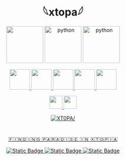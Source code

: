  <h1 align="center">𓆩xtopa𓆪</h1>
  <p align="center">
  <p align="center">


<a href="https://www.lua.org/" target="_blank" rel="noreferrer">
  <img src="https://svgshare.com/i/12Ki.svg" width="100" height="100"/></a>

<a href="https://www.python.org" target="_blank" rel="noreferrer">
<img src="https://svgshare.com/i/11e_.svg" alt="python" width="100" height="100"/></a>

<a href="https://www.python.org" target="_blank" rel="noreferrer">
<img src="https://www.svgrepo.com/show/391463/html5.svg" alt="python" width="100" height="100"/></a>


 </p>
<p align="center">
<a href="https://www.adobe.com/products/photoshop.html" target="_blank" rel="noreferrer">
<img src="https://www.svgrepo.com/show/303177/photoshop-cc-logo.svg" width="55" height="55" /> 

<a href="https://www.adobe.com/products/aftereffects.html" target="_blank" rel="noreferrer">
<img src="https://www.svgrepo.com/show/303190/after-effects-cc-logo.svg" width="55" height="55" /> 

  
<a href="https://www.adobe.com/products/premiere.html" target="_blank" rel="noreferrer">
 <img src="https://www.svgrepo.com/show/303185/premiere-cc-logo.svg" width="55" height="55" />
  
<a href="https://www.blender.org/" target="_blank" rel="noreferrer">
 <img src="https://www.svgrepo.com/show/353488/blender.svg" width="55" height="55" />

<a href="https://soundcloud.com/x70pa" target="_blank" rel="noreferrer">
 <img src="https://www.svgrepo.com/show/475683/soundcloud-color.svg" width="55" height="55" />
  
   </p>
<p align="center">
  <a href="https://visualstudio.microsoft.com/" target="_blank" rel="noreferrer">
 <img src="https://cdn.jsdelivr.net/gh/devicons/devicon/icons/visualstudio/visualstudio-plain.svg" width="35" height="35" />
    
  <a href="https://code.visualstudio.com/" target="_blank" rel="noreferrer">
 <img src="https://cdn.jsdelivr.net/gh/devicons/devicon/icons/vscode/vscode-original.svg" width="35" height="35" />
</p>
    
<p  align="center"> <img src=https://komarev.com/ghpvc/?username=XT0PA-github-username&color=000000 alt=XT0PA/> </p>

 <h1 align="center"></h1>

<p align="center">🇫‌🇮‌🇳‌🇩‌🇮‌🇳‌🇬‌ 🇵‌🇦‌🇷‌🇦‌🇩‌🇮‌🇸‌🇪‌ 🇮‌🇳‌ 🇽‌🇹‌🇴‌🇵‌🇮‌🇦‌</p>
<p align="center">
<a href="https://twitter.com/XT0PA" target="_blank">
<img alt="Static Badge" src="https://img.shields.io/badge/x-Acount?style=flat&logo=x&logoColor=white&labelColor=black&color=black">

<a href="https://discordapp.com/users/519243474864832533" target="_blank">
<img alt="Static Badge" src="https://img.shields.io/badge/Discord-Profile?style=flat&logo=discord&logoColor=white&labelColor=black&color=black">
  
<a href="https://www.youtube.com/channel/UCI01msifBlRIYjil5fPL4Tg" target="_blank">
<img alt="Static Badge" src="https://img.shields.io/badge/YouTube-Acount?style=flat&logo=youtube&logoColor=white&labelColor=black&color=black"> 
 <h1 align="center"></h1>   
 
